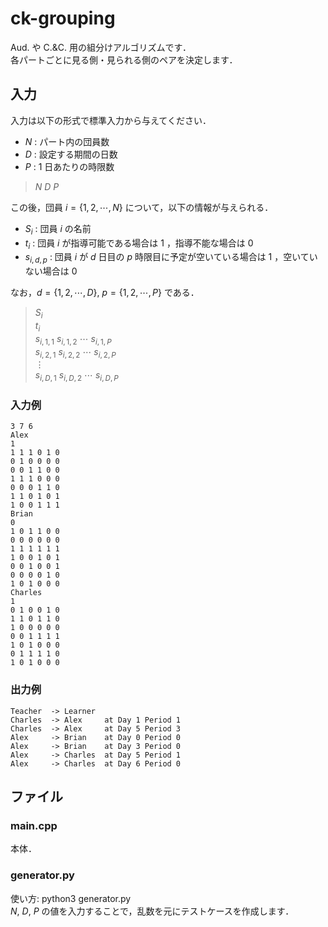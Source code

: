 # ck-grouping

Aud. や C.&C. 用の組分けアルゴリズムです．  
各パートごとに見る側・見られる側のペアを決定します．

## 入力

入力は以下の形式で標準入力から与えてください．

- $N$ : パート内の団員数
- $D$ : 設定する期間の日数
- $P$ : 1 日あたりの時限数

> $N$ $D$ $P$

この後，団員 $i=\{1,2,\cdots,N\}$ について，以下の情報が与えられる．

- $S_i$ : 団員 $i$ の名前
- $t_i$ : 団員 $i$ が指導可能である場合は $1$ ，指導不能な場合は $0$
- $s_{i,d,p}$ : 団員 $i$ が $d$ 日目の $p$ 時限目に予定が空いている場合は $1$ ，空いていない場合は $0$

なお，$d=\{1,2,\cdots,D\},\ p=\{1,2,\cdots,P\}$ である．

> $S_i$  
> $t_i$  
> $s_{i,1,1}$ $s_{i,1,2}$ $\cdots$ $s_{i,1,P}$  
> $s_{i,2,1}$ $s_{i,2,2}$ $\cdots$ $s_{i,2,P}$  
> $\vdots$  
> $s_{i,D,1}$ $s_{i,D,2}$ $\cdots$ $s_{i,D,P}$

### 入力例

```
3 7 6
Alex
1
1 1 1 0 1 0
0 1 0 0 0 0
0 0 1 1 0 0
1 1 1 0 0 0
0 0 0 1 1 0
1 1 0 1 0 1
1 0 0 1 1 1
Brian
0
1 0 1 1 0 0
0 0 0 0 0 0
1 1 1 1 1 1
1 0 0 1 0 1
0 0 1 0 0 1
0 0 0 0 1 0
1 0 1 0 0 0
Charles
1
0 1 0 0 1 0
1 1 0 1 1 0
1 0 0 0 0 0
0 0 1 1 1 1
1 0 1 0 0 0
0 1 1 1 1 0
1 0 1 0 0 0
```

### 出力例

```
Teacher  -> Learner
Charles  -> Alex     at Day 1 Period 1
Charles  -> Alex     at Day 5 Period 3
Alex     -> Brian    at Day 0 Period 0
Alex     -> Brian    at Day 3 Period 0
Alex     -> Charles  at Day 5 Period 1
Alex     -> Charles  at Day 6 Period 0
```

## ファイル

### main.cpp

本体．

### generator.py

使い方: python3 generator.py  
$N$, $D$, $P$ の値を入力することで，乱数を元にテストケースを作成します．
